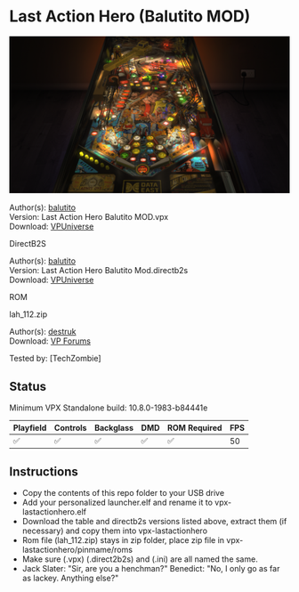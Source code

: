 # Last Action Hero (Balutito MOD)

![Table Preview](../../images/vpx-lastactionhero.png)

Author(s): [balutito](https://vpuniverse.com/profile/36070-balutito/)  
Version:  Last Action Hero Balutito MOD.vpx  
Download: [VPUniverse](https://vpuniverse.com/files/file/11068-last-action-hero-balutito-mod/)

DirectB2S

Author(s): [balutito](https://vpuniverse.com/profile/36070-balutito/)  
Version: Last Action Hero Balutito Mod.directb2s  
Download: [VPUniverse](https://vpuniverse.com/files/file/11069-last-action-hero-alternative-b2s/)

ROM

lah_112.zip

Author(s): [destruk](https://www.vpforums.org/index.php?showuser=5)  
Download: [VP Forums](https://www.vpforums.org/index.php?app=downloads&showfile=856)

Tested by:
[TechZombie]

## Status 

Minimum VPX Standalone build: 10.8.0-1983-b84441e

| Playfield | Controls | Backglass | DMD | ROM Required | FPS | 
|-----------|----------|-----------|-----|--------------|-----|
| :white_check_mark: | :white_check_mark: | :white_check_mark: | :white_check_mark: | :white_check_mark: | 50 |

## Instructions

- Copy the contents of this repo folder to your USB drive
- Add your personalized launcher.elf and rename it to vpx-lastactionhero.elf
- Download the table and directb2s versions listed above, extract them (if necessary) and copy them into vpx-lastactionhero
- Rom file (lah_112.zip) stays in zip folder, place zip file in vpx-lastactionhero/pinmame/roms
- Make sure (.vpx) (.direct2b2s) and (.ini) are all named the same. 
- Jack Slater: "Sir, are you a henchman?"   Benedict: "No, I only go as far as lackey. Anything else?"

